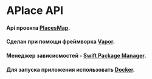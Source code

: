 # ****APlace API****

#### Api проекта [PlacesMap](https://github.com/Fa1zer/PlacesMap).
#### Сделан при помощи фреймворка [Vapor](https://github.com/vapor/vapor).
#### Менеджер зависисмостей - [Swift Package Manager](https://github.com/apple/swift-package-manager).
#### Для запуска приложения использовать [Docker](https://www.docker.com).
